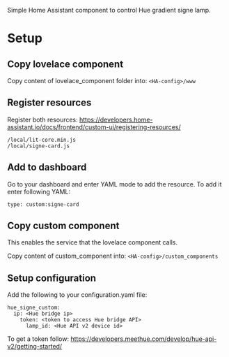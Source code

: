 Simple Home Assistant component to control Hue gradient signe lamp.

# Setup

## Copy lovelace component
Copy content of lovelace_component folder into: `<HA-config>/www`

## Register resources
Register both resources: https://developers.home-assistant.io/docs/frontend/custom-ui/registering-resources/
```
/local/lit-core.min.js
/local/signe-card.js
```

## Add to dashboard
Go to your dashboard and enter YAML mode to add the resource. To add it enter following YAML:
```
type: custom:signe-card
```

## Copy custom component
This enables the service that the lovelace component calls.

Copy content of custom_component into: `<HA-config>/custom_components`

## Setup configuration
Add the following to your configuration.yaml file:
```
hue_signe_custom:
  ip: <Hue bridge ip>
    token: <token to access Hue bridge API>
      lamp_id: <Hue API v2 device id>
```

To get a token follow: https://developers.meethue.com/develop/hue-api-v2/getting-started/
